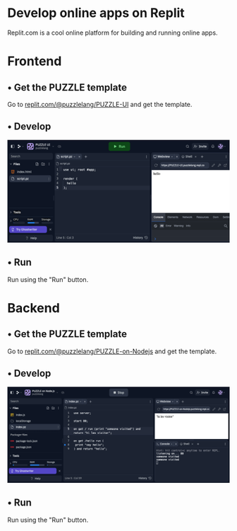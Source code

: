 # Develop online apps on Replit

Replit.com is a cool online platform for building and running online apps.

# Frontend

## • Get the PUZZLE template

Go to [replit.com/@puzzlelang/PUZZLE-UI](https://replit.com/@puzzlelang/PUZZLE-UI) and get the template.

## • Develop

![Replit ui](assets/replit-ui.png)

## • Run

Run using the "Run" button.

# Backend

## • Get the PUZZLE template

Go to [replit.com/@puzzlelang/PUZZLE-on-Nodejs](https://replit.com/@puzzlelang/PUZZLE-on-Nodejs) and get the template.

## • Develop

![Replit ui](assets/replit-node.png)

## • Run

Run using the "Run" button.
